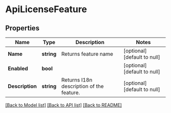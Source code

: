 # ApiLicenseFeature

## Properties
Name | Type | Description | Notes
------------ | ------------- | ------------- | -------------
**Name** | **string** | Returns feature name | [optional] [default to null]
**Enabled** | **bool** |  | [optional] [default to null]
**Description** | **string** | Returns I18n description of the feature. | [optional] [default to null]

[[Back to Model list]](../README.md#documentation-for-models) [[Back to API list]](../README.md#documentation-for-api-endpoints) [[Back to README]](../README.md)

